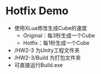 # Hotfix Demo
- 使用XLua修改生成Cube的速度
  - Original：每3秒生成一个Cube
  - Hotfix：每1秒生成一个Cube
- /HW2-3 为Unity工程文件夹
- /HW2-3/Build 为打包文件夹
- 可直接运行Build.exe


